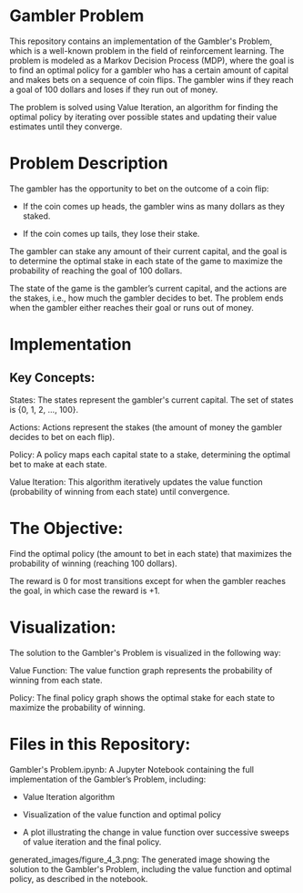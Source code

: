 # Gambler Problem
This repository contains an implementation of the Gambler's Problem, which is a well-known problem in the field of reinforcement learning. The problem is modeled as a Markov Decision Process (MDP), where the goal is to find an optimal policy for a gambler who has a certain amount of capital and makes bets on a sequence of coin flips. The gambler wins if they reach a goal of 100 dollars and loses if they run out of money.

The problem is solved using Value Iteration, an algorithm for finding the optimal policy by iterating over possible states and updating their value estimates until they converge.

# Problem Description
The gambler has the opportunity to bet on the outcome of a coin flip:

- If the coin comes up heads, the gambler wins as many dollars as they staked.

- If the coin comes up tails, they lose their stake.

The gambler can stake any amount of their current capital, and the goal is to determine the optimal stake in each state of the game to maximize the probability of reaching the goal of 100 dollars.

The state of the game is the gambler’s current capital, and the actions are the stakes, i.e., how much the gambler decides to bet. The problem ends when the gambler either reaches their goal or runs out of money.

# Implementation
## Key Concepts:
States: The states represent the gambler's current capital. The set of states is {0, 1, 2, ..., 100}.

Actions: Actions represent the stakes (the amount of money the gambler decides to bet on each flip).

Policy: A policy maps each capital state to a stake, determining the optimal bet to make at each state.

Value Iteration: This algorithm iteratively updates the value function (probability of winning from each state) until convergence.

# The Objective:
Find the optimal policy (the amount to bet in each state) that maximizes the probability of winning (reaching 100 dollars).

The reward is 0 for most transitions except for when the gambler reaches the goal, in which case the reward is +1.

# Visualization:
The solution to the Gambler's Problem is visualized in the following way:

Value Function: The value function graph represents the probability of winning from each state.

Policy: The final policy graph shows the optimal stake for each state to maximize the probability of winning.

# Files in this Repository:
Gambler's Problem.ipynb: A Jupyter Notebook containing the full implementation of the Gambler’s Problem, including:

- Value Iteration algorithm

- Visualization of the value function and optimal policy

- A plot illustrating the change in value function over successive sweeps of value iteration and the final policy.

generated_images/figure_4_3.png: The generated image showing the solution to the Gambler's Problem, including the value function and optimal policy, as described in the notebook.
